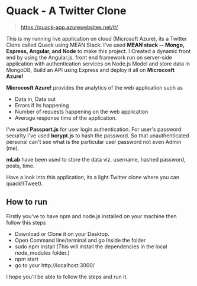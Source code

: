 
# Quack - A Twitter Clone
> https://quack-app.azurewebsites.net/#/


This is my running live application on cloud (Microsoft Azure), its a Twitter Clone called Quack using MEAN Stack.
I've used **MEAN stack -- Mongo, Express, Angular, and Node** to make this project.
I Created a dynamic front end by using the Angular.js, front end framework run on server-side application with authentication services on Node.js Model and store data in MongoDB, Build an API using Express and deploy it all on **Microcosft Azure!**

**Microcosft Azure!** provides the analytics of the web application such as 
- Data in, Data out 
- Errors if its happening 
- Number of requests happening on the web application 
- Average response time of the application.

I've used **Passport.js** for user login authentication. For user's password security I've used **bcrypt.js** to hash the password. So that unauthenticated personal can't see what is the particular user password not even Admin (me).

**mLab** have been used to store the data viz. username, hashed password, posts, time.

Have a look into this application, its a light Twitter clone where you can quack!(Tweet).

## How to run
Firstly you've to have npm and node.js installed on your machine then follow this steps

- Download or Clone it on your Desktop.
- Open Command line/terminal  and go Inside the folder
- sudo npm install (This will install the dependencies in the local node_modules folder.)
- npm start
- go to your http://localhost:3000/

I hope you'll be able to follow the steps and run it.




